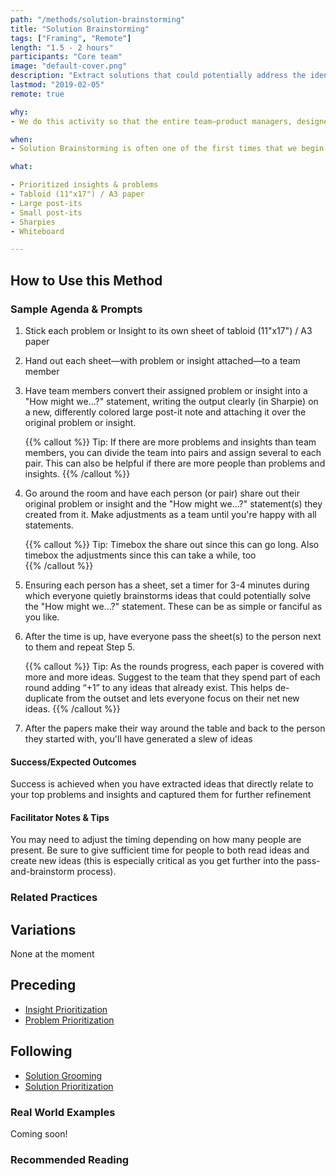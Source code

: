 ```yaml
---
path: "/methods/solution-brainstorming"
title: "Solution Brainstorming"
tags: ["Framing", "Remote"]
length: "1.5 - 2 hours"
participants: "Core team"
image: "default-cover.png"
description: "Extract solutions that could potentially address the identified problem(s)"
lastmod: "2019-02-05"
remote: true

why:
- We do this activity so that the entire team—product managers, designers, and engineers—is able to put their ideas down on paper and contribute to the overall solution, enhancing our shared responsibility for the success of the product. After all, no single discipline has a monopoly on good ideas!

when:
- Solution Brainstorming is often one of the first times that we begin to explore solutions and features. We run this activity after identifying and prioritizing insights & problems because we want to solve for the most important things first.

what:

- Prioritized insights & problems
- Tabloid (11"x17") / A3 paper
- Large post-its
- Small post-its
- Sharpies
- Whiteboard

---
```

## How to Use this Method
### Sample Agenda & Prompts
1. Stick each problem or Insight to its own sheet of tabloid (11"x17") / A3 paper

1. Hand out each sheet—with problem or insight attached—to a team member

1. Have team members convert their assigned problem or insight into a "How might we...?" statement, writing the output clearly (in Sharpie) on a new, differently colored large post-it note and attaching it over the original problem or insight.

   {{% callout %}}
   Tip: If there are more problems and insights than team members, you can divide the team into pairs and assign several to each pair. This can also be helpful if there are more people than problems and insights.
   {{% /callout %}}
1. Go around the room and have each person (or pair) share out their original problem or insight and the "How might we...?" statement(s) they created from it. Make adjustments as a team until you're happy with all statements.

   {{% callout %}}
   Tip: Timebox the share out since this can go long. Also timebox the adjustments since this can take a while, too  
   {{% /callout %}}
1. Ensuring each person has a sheet, set a timer for 3-4 minutes during which everyone quietly brainstorms ideas that could potentially solve the "How might we...?" statement. These can be as simple or fanciful as you like.

1. After the time is up, have everyone pass the sheet(s) to the person next to them and repeat Step 5.

   {{% callout %}}
   Tip: As the rounds progress, each paper is covered with more and more ideas. Suggest to the team that they spend part of each round adding “+1” to any ideas that already exist. This helps de-duplicate from the outset and lets everyone focus on their net new ideas.
   {{% /callout %}}
1. After the papers make their way around the table and back to the person they started with, you'll have generated a slew of ideas

#### Success/Expected Outcomes

Success is achieved when you have extracted ideas that directly relate to your top problems and insights and captured them for further refinement

#### Facilitator Notes & Tips

You may need to adjust the timing depending on how many people are present. Be sure to give sufficient time for people to both read ideas and create new ideas (this is especially critical as you get further into the pass-and-brainstorm process).

### Related Practices

## Variations

None at the moment

## Preceding
- [Insight Prioritization](/practices/insight-prioritization)
- [Problem Prioritization](/practices/problem-prioritization)

## Following
- [Solution Grooming](/practices/solution-grooming)
- [Solution Prioritization](/practices/solution-prioritization)

### Real World Examples
Coming soon! 

### Recommended Reading
